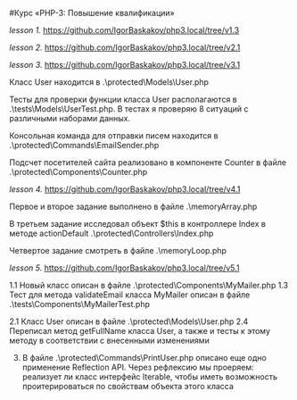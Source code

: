 #Курс «PHP-3: Повышение квалификации»

_lesson 1._ https://github.com/IgorBaskakov/php3.local/tree/v1.3

_lesson 2._ https://github.com/IgorBaskakov/php3.local/tree/v2.1

_lesson 3._ https://github.com/IgorBaskakov/php3.local/tree/v3.1

Класс User находится в .\protected\Models\User.php

Тесты для проверки функции класса User располагаются в .\tests\Models\UserTest.php. 
В тестах я проверяю 8 ситуаций с различными наборами данных.

Консольная команда для отправки писем находится в .\protected\Commands\EmailSender.php

Подсчет посетителей сайта реализовано в компоненте Counter в файле .\protected\Components\Counter.php 

_lesson 4._ https://github.com/IgorBaskakov/php3.local/tree/v4.1

Первое и второе задание выполнено в файле .\memoryArray.php

В третьем задание исследовал объект $this в контроллере Index в методе actionDefault 
.\protected\Controllers\Index.php

Четвертое задание смотреть в файле .\memoryLoop.php

_lesson 5._ https://github.com/IgorBaskakov/php3.local/tree/v5.1

1.1 Новый класс описан в файле .\protected\Components\MyMailer.php
1.3 Тест для метода validateEmail класса MyMailer описан в файле .\tests\Components\MyMailerTest.php

2.1 Класс User описан в файле .\protected\Models\User.php
2.4 Переписал метод getFullName класса User, а также и тесты к этому методу в соответствии с внесенными изменениями

3. В файле .\protected\Commands\PrintUser.php описано еще одно применение Reflection API. Через рефлексию мы проеряем: 
реализует ли класс интерфейс Iterable, чтобы иметь возможность проитерироваться по свойствам объекта этого класса   
   

